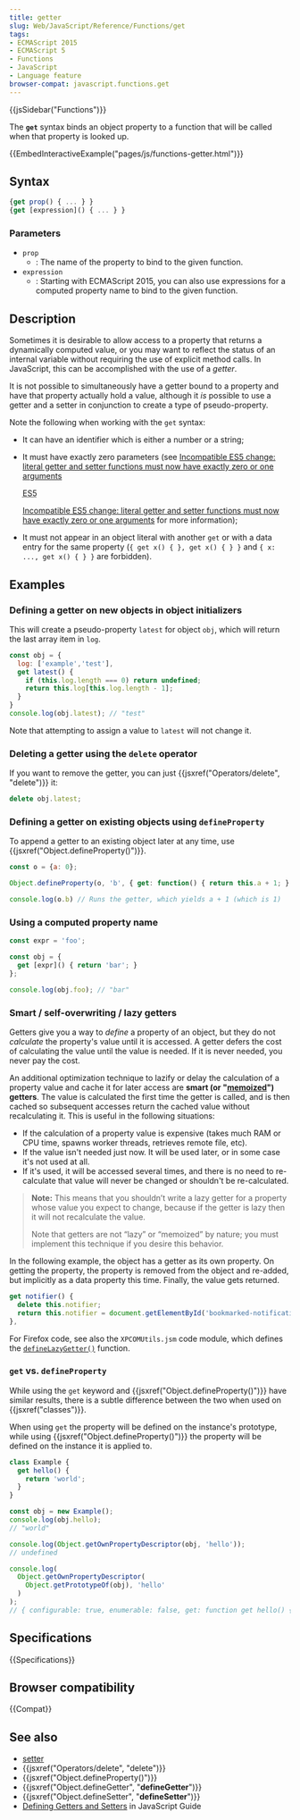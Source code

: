 ```yaml
---
title: getter
slug: Web/JavaScript/Reference/Functions/get
tags:
- ECMAScript 2015
- ECMAScript 5
- Functions
- JavaScript
- Language feature
browser-compat: javascript.functions.get
---
```

{{jsSidebar("Functions")}}

The **`get`** syntax binds an object property to a function that will be called
when that property is looked up.

{{EmbedInteractiveExample("pages/js/functions-getter.html")}}

## Syntax

```js
{get prop() { ... } }
{get [expression]() { ... } }
```

### Parameters

*   `prop`
    *   : The name of the property to bind to the given function.
*   `expression`
    *   : Starting with ECMAScript 2015, you can also use expressions for a computed
        property name to bind to the given function.

## Description

Sometimes it is desirable to allow access to a property that returns a
dynamically computed value, or you may want to reflect the status of an internal
variable without requiring the use of explicit method calls. In JavaScript, this
can be accomplished with the use of a *getter*.

It is not possible to simultaneously have a getter bound to a property and have
that property actually hold a value, although it *is* possible to use a getter
and a setter in conjunction to create a type of pseudo-property.

Note the following when working with the `get` syntax:

*   It can have an identifier which is either a number or a string;

*   It must have exactly zero parameters (see
    [Incompatible <abbr title="ECMAScript 5th edition">ES5</abbr> change: literal getter and setter functions must now have exactly zero or one arguments](http://whereswalden.com/2010/08/22/incompatible-es5-change-literal-getter-and-setter-functions-must-now-have-exactly-zero-or-one-arguments/)

    <abbr title="ECMAScript 5th edition">ES5</abbr>

    [Incompatible <abbr title="ECMAScript 5th edition">ES5</abbr> change: literal getter and setter functions must now have exactly zero or one arguments](http://whereswalden.com/2010/08/22/incompatible-es5-change-literal-getter-and-setter-functions-must-now-have-exactly-zero-or-one-arguments/)
    for more information);

*   It must not appear in an object literal with another `get` or with a data
    entry for the same property (`{ get x() { }, get x() { } }` and
    `{ x: ..., get x() { } }` are forbidden).

## Examples

### Defining a getter on new objects in object initializers

This will create a pseudo-property `latest` for object `obj`, which will return
the last array item in `log`.

```js
const obj = {
  log: ['example','test'],
  get latest() {
    if (this.log.length === 0) return undefined;
    return this.log[this.log.length - 1];
  }
}
console.log(obj.latest); // "test"
```

Note that attempting to assign a value to `latest` will not change it.

### Deleting a getter using the `delete` operator

If you want to remove the getter, you can just
{{jsxref("Operators/delete", "delete")}} it:

```js
delete obj.latest;
```

### Defining a getter on existing objects using `defineProperty`

To append a getter to an existing object later at any time, use
{{jsxref("Object.defineProperty()")}}.

```js
const o = {a: 0};

Object.defineProperty(o, 'b', { get: function() { return this.a + 1; } });

console.log(o.b) // Runs the getter, which yields a + 1 (which is 1)
```

### Using a computed property name

```js
const expr = 'foo';

const obj = {
  get [expr]() { return 'bar'; }
};

console.log(obj.foo); // "bar"
```

### Smart / self-overwriting / lazy getters

Getters give you a way to *define* a property of an object, but they do not
*calculate* the property's value until it is accessed. A getter defers the cost
of calculating the value until the value is needed. If it is never needed, you
never pay the cost.

An additional optimization technique to lazify or delay the calculation of a
property value and cache it for later access are **smart (or
"[memoized](https://en.wikipedia.org/wiki/Memoization)") getters**. The value is
calculated the first time the getter is called, and is then cached so subsequent
accesses return the cached value without recalculating it. This is useful in the
following situations:

*   If the calculation of a property value is expensive (takes much RAM or CPU
    time, spawns worker threads, retrieves remote file, etc).
*   If the value isn't needed just now. It will be used later, or in some case
    it's not used at all.
*   If it's used, it will be accessed several times, and there is no need to
    re-calculate that value will never be changed or shouldn't be re-calculated.

> **Note:** This means that you shouldn’t write a lazy getter for a property
> whose value you expect to change, because if the getter is lazy then it will
> not recalculate the value.
>
> Note that getters are not “lazy” or “memoized” by nature; you must implement
> this technique if you desire this behavior.

In the following example, the object has a getter as its own property. On
getting the property, the property is removed from the object and re-added, but
implicitly as a data property this time. Finally, the value gets returned.

```js
get notifier() {
  delete this.notifier;
  return this.notifier = document.getElementById('bookmarked-notification-anchor');
},
```

For Firefox code, see also the `XPCOMUtils.jsm` code module, which defines the
[`defineLazyGetter()`](/en-US/docs/Mozilla/JavaScript_code_modules/XPCOMUtils.jsm#defineLazyGetter\(\))
function.

### `get` vs. `defineProperty`

While using the `get` keyword and
{{jsxref("Object.defineProperty()")}} have similar results, there is
a subtle difference between the two when used on {{jsxref("classes")}}.

When using `get` the property will be defined on the instance's prototype, while
using {{jsxref("Object.defineProperty()")}} the property will be
defined on the instance it is applied to.

```js
class Example {
  get hello() {
    return 'world';
  }
}

const obj = new Example();
console.log(obj.hello);
// "world"

console.log(Object.getOwnPropertyDescriptor(obj, 'hello'));
// undefined

console.log(
  Object.getOwnPropertyDescriptor(
    Object.getPrototypeOf(obj), 'hello'
  )
);
// { configurable: true, enumerable: false, get: function get hello() { return 'world'; }, set: undefined }
```

## Specifications

{{Specifications}}

## Browser compatibility

{{Compat}}

## See also

*   [setter](/en-US/docs/Web/JavaScript/Reference/Functions/set)
*   {{jsxref("Operators/delete", "delete")}}
*   {{jsxref("Object.defineProperty()")}}
*   {{jsxref("Object.defineGetter", "__defineGetter__")}}
*   {{jsxref("Object.defineSetter", "__defineSetter__")}}
*   [Defining Getters and Setters](/en-US/docs/Web/JavaScript/Guide/Working_with_Objects#Defining_getters_and_setters)
    in JavaScript Guide
